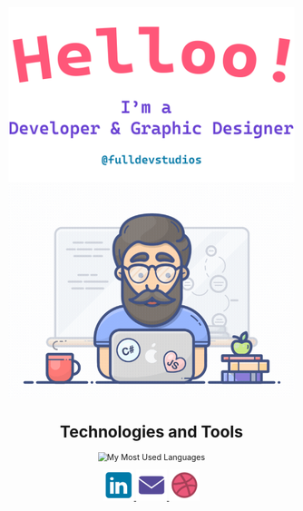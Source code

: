 <div align="center">
  <img alt="Hi, I'm Ebubekir. I'm developing open source!" src="./assets/gh-readme-header.png" />
  <img alt="GIF Video" src="./assets/tenor.gif" />

<h1>Technologies and Tools</h1>

<p>
  <img src="https://github-readme-stats.vercel.app/api/top-langs/?username=ebu13&layout=compact&langs_count=14" alt="My Most Used Languages" />
</p>
<div>

<p>
    <a href="https://www.linkedin.com/in/ebubekir-nazli-13esn/">
        <img src="assets/linkedin_icon.svg" alt="LinkedIn Icon" width="54" height="54">
    </a>
    <a href="mailto:fulldevstudios@gmail.com">
        <img src="assets/email_icon.svg" alt="Email Icon" width="54" height="54">
    </a>
    <a href="https://dribbble.com/devebu">
        <img src="assets/dribbble_icon.svg" alt="Dribbble Icon" width="54" height="54">
    </a>
</p>

</div>
</div>
